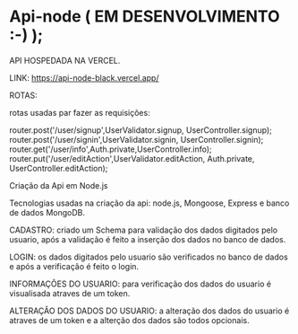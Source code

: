 # Api-node  ( EM DESENVOLVIMENTO :-) );

API HOSPEDADA NA VERCEL.

LINK: https://api-node-black.vercel.app/

ROTAS: 

rotas usadas par fazer as requisições:

router.post('/user/signup',UserValidator.signup, UserController.signup);
router.post('/user/signin',UserValidator.signin, UserController.signin);
router.get('/user/info',Auth.private,UserController.info);
router.put('/user/editAction',UserValidator.editAction, Auth.private, UserController.editAction);



Criação da Api em Node.js

Tecnologias usadas na criação da api: node.js, Mongoose, Express e banco de dados MongoDB.

CADASTRO:
criado um Schema para validação dos dados digitados pelo usuario, após a validação é feito a inserção dos dados no banco de dados.


LOGIN:
os dados digitados pelo usuario são verificados no banco de dados e após a verificação é feito o login.


INFORMAÇÔES DO USUARIO:
para verificação dos dados do usuario é visualisada atraves de um token.


ALTERAÇÂO DOS DADOS DO USUARIO:
a alteração dos dados do usuario é atraves de um token e a alterção dos dados são todos opcionais.
